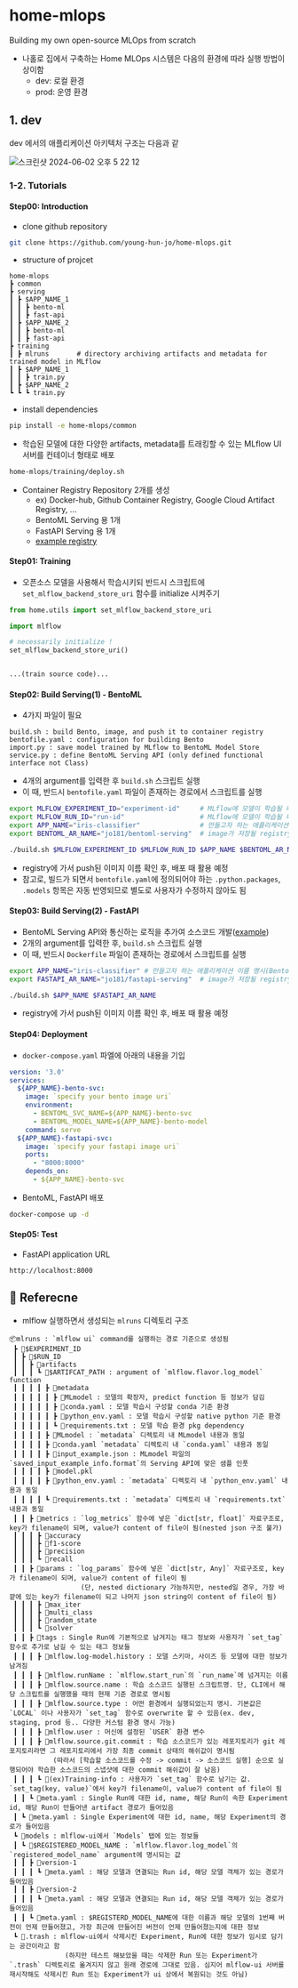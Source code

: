 # home-mlops
Building my own open-source MLOps from scratch

- 나홀로 집에서 구축하는 Home MLOps 시스템은 다음의 환경에 따라 실행 방법이 상이함
    - dev: 로컬 환경
    - prod: 운영 환경

## 1. dev
dev 에서의 애플리케이션 아키텍처 구조는 다음과 같

![스크린샷 2024-06-02 오후 5 22 12](https://github.com/young-hun-jo/home-mlops/assets/54783194/32536039-ab68-4f1f-8c11-e7b329521cd7)

### 1-2. Tutorials
#### Step00: Introduction 
- clone github repository
```bash
git clone https://github.com/young-hun-jo/home-mlops.git
```
- structure of projcet
```
home-mlops
┣ common 
┣ serving
┃ ┣ $APP_NAME_1
┃ ┃ ┣ bento-ml
┃ ┃ ┣ fast-api
┃ ┣ $APP_NAME_2
┃ ┃ ┣ bento-ml
┃ ┃ ┣ fast-api
┣ training
┃ ┣ mlruns       # directory archiving artifacts and metadata for trained model in MLflow
┃ ┣ $APP_NAME_1
┃ ┃ ┣ train.py
┃ ┣ $APP_NAME_2
┗ ┗ ┗ train.py
```

- install dependencies
```bash
pip install -e home-mlops/common
```
- 학습된 모델에 대한 다양한 artifacts, metadata를 트래킹할 수 있는 MLflow UI 서버를 컨테이너 형태로 배포
```bash
home-mlops/training/deploy.sh
```
- Container Registry Repository 2개를 생성
    - ex) Docker-hub, Github Container Registry, Google Cloud Artifact Registry, ...
    - BentoML Serving 용 1개
    - FastAPI Serving 용 1개
    - <a href='https://hub.docker.com/repositories/jo181'>example registry</a>

#### Step01: Training
- 오픈소스 모델을 사용해서 학습시키되 반드시 스크립트에 `set_mlflow_backend_store_uri` 함수를 initialize 시켜주기
```python
from home.utils import set_mlflow_backend_store_uri

import mlflow

# necessarily initialize !
set_mlflow_backend_store_uri()


...(train source code)...
```

#### Step02: Build Serving(1) - BentoML
- 4가지 파일이 필요
```
build.sh : build Bento, image, and push it to container registry
bentofile.yaml : configuration for building Bento
import.py : save model trained by MLflow to BentoML Model Store
service.py : define BentoML Serving API (only defined functional interface not Class)
```
- 4개의 argument를 입력한 후 `build.sh` 스크립트 실행
- 이 때, 반드시 `bentofile.yaml` 파일이 존재하는 경로에서 스크립트를 실행
```bash
export MLFLOW_EXPERIMENT_ID="experiment-id"     # MLflow에 모델이 학습될 때 등록된 실험 ID
export MLFLOW_RUN_ID="run-id"                   # MLflow에 모델이 학습될 때 등록된 Run ID
export APP_NAME="iris-classifier"               # 만들고자 하는 애플리케이션 이름 명시
export BENTOML_AR_NAME="jo181/bentoml-serving"  # image가 저장될 registry repository 주소 

./build.sh $MLFLOW_EXPERIMENT_ID $MLFLOW_RUN_ID $APP_NAME $BENTOML_AR_NAME
```
- registry에 가서 push된 이미지 이름 확인 후, 배포 때 활용 예정
- 참고로, 빌드가 되면서 `bentofile.yaml`에 정의되어야 하는 `.python.packages`, `.models` 항목은 자동 반영되므로 별도로 사용자가 수정하지 않아도 됨

#### Step03: Build Serving(2) - FastAPI
- BentoML Serving API와 통신하는 로직을 추가여 소스코드 개발(<a href='https://github.com/young-hun-jo/home-mlops/blob/e277ef86d50a72b101b5c429c1e8d9e870d083f4/serving/tabular-iris-multi-classifier/fast-api/app/models/inference.py#L32-L36'>example</a>)
- 2개의 argument를 입력한 후, `build.sh` 스크립트 실행
- 이 때, 반드시 `Dockerfile` 파일이 존재하는 경로에서 스크립트를 실행
```bash
export APP_NAME="iris-classifier" # 만들고자 하는 애플리케이션 이름 명시(BentoML에서의 이름과 동일 권장)
export FASTAPI_AR_NAME="jo181/fastapi-serving"  # image가 저장될 registry repository 주소

./build.sh $APP_NAME $FASTAPI_AR_NAME
```
- registry에 가서 push된 이미지 이름 확인 후, 배포 때 활용 예정

#### Step04: Deployment
- `docker-compose.yaml` 파엘에 아래의 내용을 기입
```yml
version: '3.0'
services:
  ${APP_NAME}-bento-svc:
    image: `specify your bento image uri`
    environment:
      - BENTOML_SVC_NAME=${APP_NAME}-bento-svc
      - BENTOML_MODEL_NAME=${APP_NAME}-bento-model
    command: serve
  ${APP_NAME}-fastapi-svc:
    image: `specify your fastapi image uri`
    ports:
      - "8000:8000"
    depends_on:
      - ${APP_NAME}-bento-svc
```
- BentoML, FastAPI 배포
```bash
docker-compose up -d
```

#### Step05: Test
- FastAPI application URL
```
http://localhost:8000
```


## 🔗 Referecne

- mlflow 실행하면서 생성되는 `mlruns` 디렉토리 구조
```
📦mlruns : `mlflow ui` command를 실행하는 경로 기준으로 생성됨
 ┣ 📂$EXPERIMENT_ID
 ┃ ┣ 📂$RUN_ID
 ┃ ┃ ┣ 📂artifacts
 ┃ ┃ ┃ ┗ 📂$ARTIFCAT_PATH : argument of `mlflow.flavor.log_model` function
 ┃ ┃ ┃ ┃ ┣ 📂metadata
 ┃ ┃ ┃ ┃ ┃ ┣ 📜MLmodel : 모델의 확장자, predict function 등 정보가 담김
 ┃ ┃ ┃ ┃ ┃ ┣ 📜conda.yaml : 모델 학습시 구성할 conda 기준 환경
 ┃ ┃ ┃ ┃ ┃ ┣ 📜python_env.yaml : 모델 학습시 구성할 native python 기준 환경
 ┃ ┃ ┃ ┃ ┃ ┗ 📜requirements.txt : 모델 학습 환경 pkg dependency
 ┃ ┃ ┃ ┃ ┣ 📜MLmodel : `metadata` 디렉토리 내 MLmodel 내용과 동일
 ┃ ┃ ┃ ┃ ┣ 📜conda.yaml `metadata` 디렉토리 내 `conda.yaml` 내용과 동일
 ┃ ┃ ┃ ┃ ┣ 📜input_example.json : MLmodel 파일의 `saved_input_example_info.format`의 Serving API에 맞은 샘플 인풋 
 ┃ ┃ ┃ ┃ ┣ 📜model.pkl
 ┃ ┃ ┃ ┃ ┣ 📜python_env.yaml : `metadata` 디렉토리 내 `python_env.yaml` 내용과 동일
 ┃ ┃ ┃ ┃ ┗ 📜requirements.txt : `metadata` 디렉토리 내 `requirements.txt` 내용과 동일
 ┃ ┃ ┣ 📂metrics : `log_metrics` 함수에 넣은 `dict[str, float]` 자료구조로, key가 filename이 되며, value가 content of file이 됨(nested json 구조 불가)
 ┃ ┃ ┃ ┣ 📜accuracy 
 ┃ ┃ ┃ ┣ 📜f1-score
 ┃ ┃ ┃ ┣ 📜precision
 ┃ ┃ ┃ ┗ 📜recall
 ┃ ┃ ┣ 📂params : `log_params` 함수에 넣은 `dict[str, Any]` 자료구조로, key가 filename이 되며, value가 content of file이 됨
                  (단, nested dictionary 가능하지만, nested일 경우, 가장 바깥에 있는 key가 filename이 되고 나머지 json string이 content of file이 됨)
 ┃ ┃ ┃ ┣ 📜max_iter
 ┃ ┃ ┃ ┣ 📜multi_class
 ┃ ┃ ┃ ┣ 📜random_state
 ┃ ┃ ┃ ┗ 📜solver
 ┃ ┃ ┣ 📂tags : Single Run에 기본적으로 남겨지는 태그 정보와 사용자가 `set_tag` 함수로 추가로 남길 수 있는 태그 정보들
 ┃ ┃ ┃ ┣ 📜mlflow.log-model.history : 모델 스키마, 사이즈 등 모델에 대한 정보가 남겨짐
 ┃ ┃ ┃ ┣ 📜mlflow.runName : `mlflow.start_run`의 `run_name`에 넘겨지는 이름
 ┃ ┃ ┃ ┣ 📜mlflow.source.name : 학습 소스코드 실행된 스크립트명. 단, CLI에서 해당 스크립트를 실행했을 때의 현재 기준 경로로 명시됨
 ┃ ┃ ┃ ┣ 📜mlflow.source.type : 어떤 환경에서 실행되었는지 명시. 기본값은 `LOCAL` 이나 사용자가 `set_tag` 함수로 overwrite 할 수 있음(ex. dev, staging, prod 등.. 다양한 커스텀 환경 명시 가능)
 ┃ ┃ ┃ ┣ 📜mlflow.user : 머신에 설정된 `USER` 환경 변수
 ┃ ┃ ┃ ┣ 📜mlflow.source.git.commit : 학습 소스코드가 있는 레포지토리가 git 레포지토리라면 그 레포지토리에서 가장 최종 commit 상태의 해쉬값이 명시됨
           (따라서 [학습할 소스코드를 수정 -> commit -> 소스코드 실행] 순으로 실행되어야 학습한 소스코드의 스냅샷에 대한 commit 해쉬값이 잘 남음)
 ┃ ┃ ┃ ┗ 📜(ex)Training-info : 사용자가 `set_tag` 함수로 남기는 값. `set_tag(key, value)`에서 key가 filename이, value가 content of file이 됨
 ┃ ┃ ┗ 📜meta.yaml : Single Run에 대한 id, name, 해당 Run이 속한 Experiment id, 해당 Run이 만들어낸 artifact 경로가 들어있음
 ┃ ┗ 📜meta.yaml : Single Experiment에 대한 id, name, 해당 Experiment의 경로가 들어있음
 ┗ 📂models : mlflow-ui에서 `Models` 탭에 있는 정보들
 ┃ ┗ 📂$REGISTERED_MODEL_NAME : `mlflow.flavor.log_model`의 `registered_model_name` argument에 명시되는 값
 ┃ ┃ ┣ 📂version-1 
 ┃ ┃ ┃ ┗ 📜meta.yaml : 해당 모델과 연결되는 Run id, 해당 모델 객체가 있는 경로가 들어있음
 ┃ ┃ ┣ 📂version-2
 ┃ ┃ ┃ ┗ 📜meta.yaml : 해당 모델과 연결되는 Run id, 해당 모델 객체가 있는 경로가 들어있음
 ┃ ┃ ┗ 📜meta.yaml : $REGISTERD_MODEL_NAME에 대한 이름과 해당 모델의 1번째 버전이 언제 만들어졌고, 가장 최근에 만들어진 버전이 언제 만들어졌는지에 대한 정보
 ┗ 📂.trash : mlflow-ui에서 삭제시킨 Experiment, Run에 대한 정보가 임시로 담기는 공간이라고 함
              (하지만 테스트 해보았을 때는 삭제한 Run 또는 Experiment가 `.trash` 디렉토리로 옮겨지지 않고 원래 경로에 그대로 있음. 심지어 mlflow-ui 서버를 재시작해도 삭제시킨 Run 또는 Experiment가 ui 상에서 복원되는 것도 아님)
```
